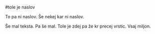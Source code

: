 #tole je naslov

To pa ni naslov.
Še nekej kar ni naslov.

Še mal teksta.
Pa še mal.
Tole je zdej pa že kr precej vrstic.
Vsaj miljon.